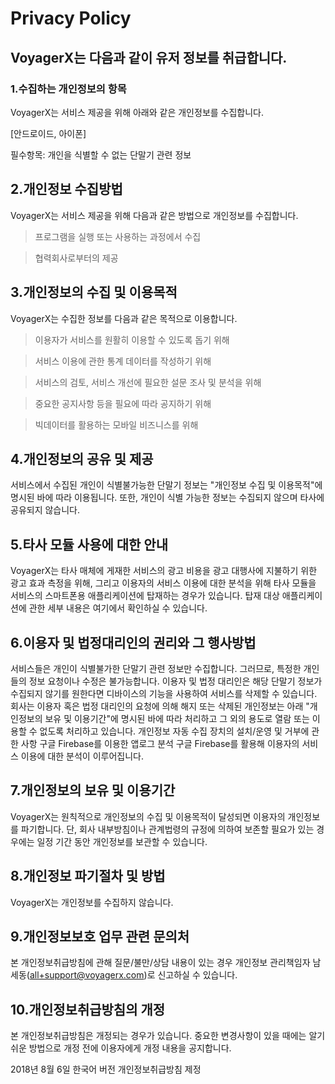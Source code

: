 Privacy Policy
==============
VoyagerX는 다음과 같이 유저 정보를 취급합니다.
---------------------------------------

### 1.수집하는 개인정보의 항목
VoyagerX는 서비스 제공을 위해 아래와 같은 개인정보를 수집합니다.

[안드로이드, 아이폰]

필수항목: 개인을 식별할 수 없는 단말기 관련 정보

2.개인정보 수집방법
-------------
VoyagerX는 서비스 제공을 위해 다음과 같은 방법으로 개인정보를 수집합니다.

>프로그램을 실행 또는 사용하는 과정에서 수집

>협력회사로부터의 제공

3.개인정보의 수집 및 이용목적
-------------------
VoyagerX는 수집한 정보를 다음과 같은 목적으로 이용합니다.

>이용자가 서비스를 원활히 이용할 수 있도록 돕기 위해

>서비스 이용에 관한 통계 데이터를 작성하기 위해

>서비스의 검토, 서비스 개선에 필요한 설문 조사 및 분석을 위해

>중요한 공지사항 등을 필요에 따라 공지하기 위해

>빅데이터를 활용하는 모바일 비즈니스를 위해

4.개인정보의 공유 및 제공
------------------
서비스에서 수집된 개인이 식별불가능한 단말기 정보는 "개인정보 수집 및 이용목적"에 명시된 바에 따라 이용됩니다. 또한, 개인이 식별 가능한 정보는 수집되지 않으며 타사에 공유되지 않습니다.

5.타사 모듈 사용에 대한 안내
---------------------
VoyagerX는 타사 매체에 게재한 서비스의 광고 비용을 광고 대행사에 지불하기 위한 광고 효과 측정을 위해, 그리고 이용자의 서비스 이용에 대한 분석을 위해 타사 모듈을 서비스의 스마트폰용 애플리케이션에 탑재하는 경우가 있습니다. 탑재 대상 애플리케이션에 관한 세부 내용은 여기에서 확인하실 수 있습니다.

6.이용자 및 법정대리인의 권리와 그 행사방법
--------------------------------
서비스들은 개인이 식별불가한 단말기 관련 정보만 수집합니다. 그러므로, 특정한 개인들의 정보 요청이나 수정은 불가능합니다.
이용자 및 법정 대리인은 해당 단말기 정보가 수집되지 않기를 원한다면 디바이스의 기능을 사용하여 서비스를 삭제할 수 있습니다.
회사는 이용자 혹은 법정 대리인의 요청에 의해 해지 또는 삭제된 개인정보는 아래 "개인정보의 보유 및 이용기간"에 명시된 바에 따라 처리하고 그 외의 용도로 열람 또는 이용할 수 없도록 처리하고 있습니다.
개인정보 자동 수집 장치의 설치/운영 및 거부에 관한 사항
구글 Firebase를 이용한 앱로그 분석
구글 Firebase를 활용해 이용자의 서비스 이용에 대한 분석이 이루어집니다.

7.개인정보의 보유 및 이용기간
---------------------
VoyagerX는 원칙적으로 개인정보의 수집 및 이용목적이 달성되면 이용자의 개인정보를 파기합니다. 단, 회사 내부방침이나 관계법령의 규정에 의하여 보존할 필요가 있는 경우에는 일정 기간 동안 개인정보를 보관할 수 있습니다.

8.개인정보 파기절차 및 방법
-------------------
VoyagerX는 개인정보를 수집하지 않습니다.

9.개인정보보호 업무 관련 문의처
-----------------------
본 개인정보취급방침에 관해 질문/불만/상담 내용이 있는 경우 개인정보 관리책임자 남세동(all+support@voyagerx.com)로 신고하실 수 있습니다.

10.개인정보취급방침의 개정
------------------
본 개인정보취급방침은 개정되는 경우가 있습니다. 중요한 변경사항이 있을 때에는 알기 쉬운 방법으로 개정 전에 이용자에게 개정 내용을 공지합니다.

2018년 8월 6일 한국어 버전 개인정보취급방침 제정
